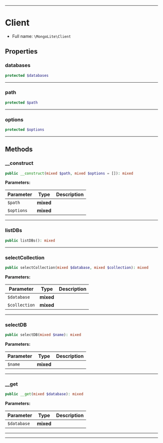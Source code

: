 ***

# Client

* Full name: `\MongoLite\Client`

## Properties

### databases

```php
protected $databases
```

***

### path

```php
protected $path
```

***

### options

```php
protected $options
```

***

## Methods

### __construct

```php
public __construct(mixed $path, mixed $options = []): mixed
```

**Parameters:**

| Parameter | Type | Description |
|-----------|------|-------------|
| `$path` | **mixed** |  |
| `$options` | **mixed** |  |

***

### listDBs

```php
public listDBs(): mixed
```

***

### selectCollection

```php
public selectCollection(mixed $database, mixed $collection): mixed
```

**Parameters:**

| Parameter | Type | Description |
|-----------|------|-------------|
| `$database` | **mixed** |  |
| `$collection` | **mixed** |  |

***

### selectDB

```php
public selectDB(mixed $name): mixed
```

**Parameters:**

| Parameter | Type | Description |
|-----------|------|-------------|
| `$name` | **mixed** |  |

***

### __get

```php
public __get(mixed $database): mixed
```

**Parameters:**

| Parameter | Type | Description |
|-----------|------|-------------|
| `$database` | **mixed** |  |

***


***

